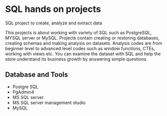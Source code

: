 # SQL hands on projects
SQL project to create, analyze and extract data

This projects is about working with variety of SQL such as PostgreSQL, MYSQL server or MySQL. Projects contain creating or restoring databases, creating schemas and making analysis on datasets. Analysis codes are from beginner level to advanced level codes such as window funcitons, CTEs, working with views etc.
You can examine the dataset with SQL and help the store understand its business growth by answering simple questions.



## Database and Tools
* Postgre SQL
* PgAdmin4
* MS SQL server
* MS SQL server management studio
* MySQL

